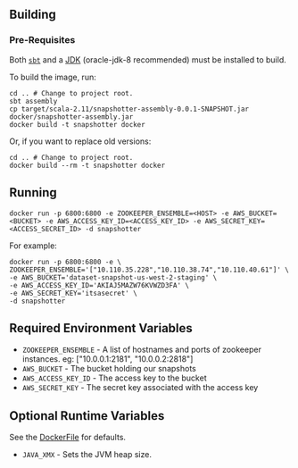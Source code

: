 ## Building ##

### Pre-Requisites ###
Both
[`sbt`](http://www.scala-sbt.org/0.13/tutorial/Installing-sbt-on-Linux.html)
and a
[JDK](http://www.webupd8.org/2012/09/install-oracle-java-8-in-ubuntu-via-ppa.html)
(oracle-jdk-8 recommended)
must be installed to build.

To build the image, run:
```
cd .. # Change to project root.
sbt assembly
cp target/scala-2.11/snapshotter-assembly-0.0.1-SNAPSHOT.jar docker/snapshotter-assembly.jar
docker build -t snapshotter docker
```

Or, if you want to replace old versions:
```
cd .. # Change to project root.
docker build --rm -t snapshotter docker
```

## Running ##
```
docker run -p 6800:6800 -e ZOOKEEPER_ENSEMBLE=<HOST> -e AWS_BUCKET=<BUCKET> -e AWS_ACCESS_KEY_ID=<ACCESS_KEY_ID> -e AWS_SECRET_KEY=<ACCESS_SECRET_ID> -d snapshotter
```

For example:
```
docker run -p 6800:6800 -e \
ZOOKEEPER_ENSEMBLE='["10.110.35.228","10.110.38.74","10.110.40.61"]' \
-e AWS_BUCKET='dataset-snapshot-us-west-2-staging' \
-e AWS_ACCESS_KEY_ID='AKIAJ5MAZW76KVWZD3FA' \
-e AWS_SECRET_KEY='itsasecret' \
-d snapshotter
```

## Required Environment Variables ##
* `ZOOKEEPER_ENSEMBLE` - A list of hostnames and ports of zookeeper instances. eg: ["10.0.0.1:2181", "10.0.0.2:2818"]
* `AWS_BUCKET` - The bucket holding our snapshots
* `AWS_ACCESS_KEY_ID` - The access key to the bucket
* `AWS_SECRET_KEY` - The secret key associated with the access key

## Optional Runtime Variables ##
See the [DockerFile](Dockerfile) for defaults.

* `JAVA_XMX`                - Sets the JVM heap size.